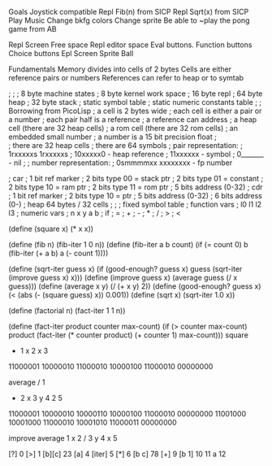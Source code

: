 Goals
 Joystick compatible
 Repl Fib(n) from SICP
 Repl Sqrt(x) from SICP
 Play Music 
 Change bkfg colors
 Change sprite
 Be able to ~play the pong game from AB

Repl Screen
  Free space
  Repl editor space
  Eval buttons. Function buttons 
  Choice buttons
Epl Screen
  Sprite
  Ball

Fundamentals
  Memory divides into cells of 2 bytes
  Cells are either reference pairs or numbers
  References can refer to heap or to symtab

;
; 
; 8 byte machine states
; 8 byte kernel work space
; 16 byte repl
; 64 byte heap
; 32 byte stack
; static symbol table
; static numeric constants table
; 
; Borrowing from PicoLisp
; a cell is 2 bytes wide 
; each cell is either a pair or a number
; each pair half is a reference
; a reference can address 
;    a heap cell (there are 32 heap cells)
;    a rom cell (there are 32 rom cells)
;    an embedded small number
; a number is a 15 bit precision float
;    
; there are 32 heap cells
; there are 64 symbols
; pair representation:
;   1rxxxxxs 1rxxxxxs
;   10xxxxx0 - heap reference
;   11xxxxxx - symbol
;   0_______ - nil
;
; number representation: 
;   0smmmmxx xxxxxxxx - fp number 

; car 
;   1 bit ref marker
;   2 bits type 00 = stack ptr
;   2 bits type 01 = constant
;   2 bits type 10 = ram ptr
;   2 bits type 11 = rom ptr
;   5 bits address (0-32)
; cdr
;   1 bit ref marker
;   2 bits type 10 = ptr
;   5 bits address (0-32)
;   6 bits address (0-)
; heap 64 bytes / 32 cells
;
;
; fixed symbol table
;  function vars
;   l0 l1 l2 l3 
;  numeric vars
;   n x y a b 
;  if
;  =
;  + 
;  -
;  *
;  /
;  >
;  <


(define (square x)
 (* x x))

(define (fib n)
  (fib-iter 1 0 n))
  (define (fib-iter a b count)
  (if (= count 0)
       b
      (fib-iter (+ a b) a (- count 1))))

(define (sqrt-iter guess x)
   (if (good-enough? guess x)
       guess
        (sqrt-iter (improve guess x) x)))
(define (improve guess x)
        (average guess (/ x guess)))
(define (average x y)
         (/ (+ x y) 2))
(define (good-enough? guess x)
        (< (abs (- (square guess) x)) 0.001))
(define (sqrt x)
    (sqrt-iter 1.0 x))

(define (factorial n)
        (fact-iter 1 1 n))

(define (fact-iter product counter max-count)
        (if (> counter max-count)
            product
            (fact-iter (* counter product)
                       (+ counter 1)
                        max-count)))
square
*    1
  x  2 
  x  3
          
11000001 10000010
11000010 10000100
11000010 00000000

average
/      1  
  +    2
    x  3
    y  4
  2    5

11000001 10000010
10000110 10000100
11000010 00000000
11001000 10001000
11000010 10001010
11000011 00000000


improve
average  1
   x     2
   /     3
     y   4
     x   5

[?]              0
   [>]           1
      [b][c]     23
   [a]           4
   [iter]        5
       [*]       6
          [b c]  78
       [+]       9
          [b 1]  10 11
       a         12
          
